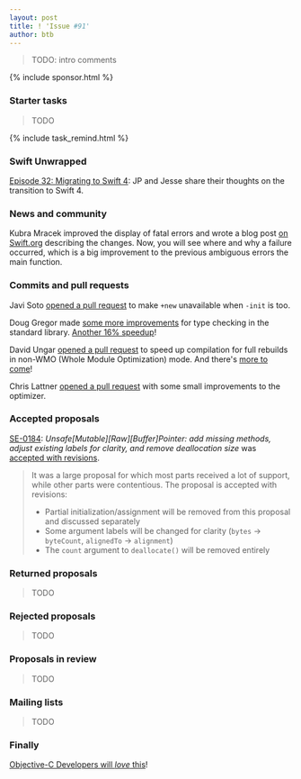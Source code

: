 ```yaml
---
layout: post
title: ! 'Issue #91'
author: btb
---
```


> TODO: intro comments

<!--excerpt-->

{% include sponsor.html %}

### Starter tasks

> TODO

{% include task_remind.html %}

### Swift Unwrapped

[Episode 32: Migrating to Swift 4](https://spec.fm/podcasts/swift-unwrapped/89162): JP and Jesse share their thoughts on the transition to Swift 4.

### News and community

Kubra Mracek improved the display of fatal errors and wrote a blog post [on Swift.org](https://swift.org/blog/xcode-9-1-improves-display-of-fatal-errors/) describing the changes. Now, you will see where and why a failure occurred, which is a big improvement to the previous ambiguous errors the main function.

### Commits and pull requests

Javi Soto [opened a pull request](https://github.com/apple/swift/pull/12295) to make `+new` unavailable when `-init` is too.

Doug Gregor made [some more improvements](https://github.com/apple/swift/pull/12321) for type checking in the standard library. [Another 16% speedup](https://twitter.com/slava_pestov/status/916452691840241664)!

David Ungar [opened a pull request](https://github.com/apple/swift/pull/12335) to speed up compilation for full rebuilds in non-WMO (Whole Module Optimization) mode. And there's [more to come](https://twitter.com/senderPath/status/917270872209055744)!

Chris Lattner [opened a pull request](https://github.com/apple/swift/pull/12338) with some small improvements to the optimizer.

### Accepted proposals

[SE-0184](https://github.com/apple/swift-evolution/blob/master/proposals/0184-unsafe-pointers-add-missing.md): *Unsafe[Mutable][Raw][Buffer]Pointer: add missing methods, adjust existing labels for clarity, and remove deallocation size* was [accepted with revisions](https://lists.swift.org/pipermail/swift-evolution-announce/2017-October/000405.html).

> It was a large proposal for which most parts received a lot of support, while other parts were contentious. The proposal is accepted with revisions:
>
> - Partial initialization/assignment will be removed from this proposal and discussed separately
> - Some argument labels will be changed for clarity (`bytes` -> `byteCount`, `alignedTo` -> `alignment`)
> - The `count` argument to `deallocate()` will be removed entirely

### Returned proposals

> TODO

### Rejected proposals

> TODO

### Proposals in review

> TODO

### Mailing lists

> TODO

### Finally

[Objective-C Developers will *love* this](https://twitter.com/ashfurrow/status/915930734082306050)!
